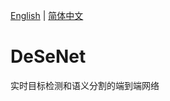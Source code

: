 [English](https://github.com/splwany/DeSeNet/blob/main/README.md)
|
[简体中文](https://github.com/splwany/DeSeNet/blob/main/README_zh-cn.md)

# DeSeNet
实时目标检测和语义分割的端到端网络
